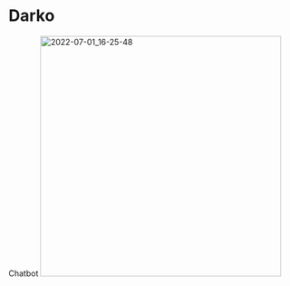 # Darko
Chatbot
<img width="425" alt="2022-07-01_16-25-48" src="https://user-images.githubusercontent.com/108518978/176860974-4a4c1cf2-5f97-4bb1-b415-f3e0862a89db.png">
